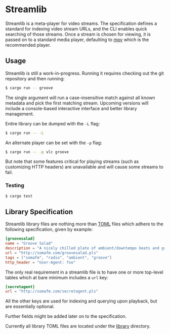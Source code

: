 # Streamlib

Streamlib is a meta-player for video streams. The specification defines a standard for indexing video stream URLs, and the CLI enables quick searching of those streams. Once a stream is chosen for viewing, it is passed on to a standard media player, defaulting to [mpv](https://mpv.io/) which is the recommended player.

## Usage

Streamlib is still a work-in-progress. Running it requires checking out the git repository and then running:

```bash
$ cargo run -- groove
```

The single argument will run a case-insensitive match against all known metadata and pick the first matching stream. Upcoming versions will include a console-based interactive interface and better library management.

Entire library can be dumped with the `-L` flag:

```bash
$ cargo run -- -L
```

An alternate player can be set with the `-p` flag:

```bash
$ cargo run -- -p vlc groove
```

But note that some features critical for playing streams (such as customizing HTTP headers) are unavailable and will cause some streams to fail.

### Testing

```bash
$ cargo test
```

## Library Specification

Streamlib library files are nothing more than [TOML](https://github.com/toml-lang/toml) files which adhere to the following specification, given by example:

```toml
[groovesalad]
name = "Groove Salad"
description = "A nicely chilled plate of ambient/downtempo beats and grooves"
url = "http://somafm.com/groovesalad.pls"
tags = ["somafm", "radio", "ambient", "groove"]
http_header = "User-Agent: foo"
```

The only real requirement in a streamlib file is to have one or more top-level tables which at bare minimum includes a `url` key:

```toml
[secretagent]
url = "http://somafm.com/secretagent.pls"
```

All the other keys are used for indexing and querying upon playback, but are essentially optional.

Further fields might be added later on to the specification.

Currently all library TOML files are located under the [library](library) directory.
